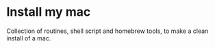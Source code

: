 # Install my mac

Collection of routines, shell script and homebrew tools, to make a clean install of a mac.
